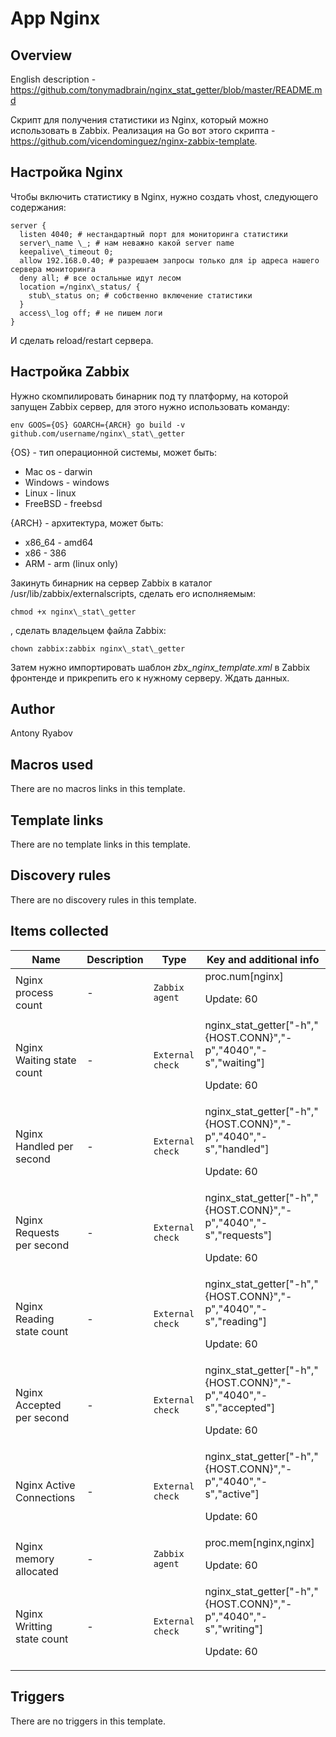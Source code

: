 # App Nginx

## Overview

English description - <https://github.com/tonymadbrain/nginx_stat_getter/blob/master/README.md>


Cкрипт для получения статистики из Nginx, который можно использовать в Zabbix. Реализация на Go вот этого скрипта - https://github.com/vicendominguez/nginx-zabbix-template.


Настройка Nginx
---------------


Чтобы включить статистику в Nginx, нужно создать vhost, следующего содержания:



```
server {  
  listen 4040; # нестандартный порт для мониторинга статистики  
  server\_name \_; # нам неважно какой server name  
  keepalive\_timeout 0;  
  allow 192.168.0.40; # разрешаем запросы только для ip адреса нашего сервера мониторинга  
  deny all; # все остальные идут лесом  
  location =/nginx\_status/ {  
    stub\_status on; # собственно включение статистики  
  }  
  access\_log off; # не пишем логи  
}
```

И сделать reload/restart сервера.


Настройка Zabbix
----------------


Нужно скомпилировать бинарник под ту платформу, на которой запущен Zabbix сервер, для этого нужно использовать команду:



```
env GOOS={OS} GOARCH={ARCH} go build -v github.com/username/nginx\_stat\_getter

```

{OS} - тип операционной системы, может быть:


* Mac os - darwin
* Windows - windows
* Linux - linux
* FreeBSD - freebsd


{ARCH} - архитектура, может быть:


* x86\_64 - amd64
* x86 - 386
* ARM - arm (linux only)


Закинуть бинарник на сервер Zabbix в каталог /usr/lib/zabbix/externalscripts, сделать его исполняемым:



```
chmod +x nginx\_stat\_getter
```

, сделать владельцем файла Zabbix:



```
chown zabbix:zabbix nginx\_stat\_getter 
```

Затем нужно импортировать шаблон *zbx\_nginx\_template.xml* в Zabbix фронтенде и прикрепить его к нужному серверу. Ждать данных.



## Author

Antony Ryabov

## Macros used

There are no macros links in this template.

## Template links

There are no template links in this template.

## Discovery rules

There are no discovery rules in this template.

## Items collected

|Name|Description|Type|Key and additional info|
|----|-----------|----|----|
|Nginx process count|<p>-</p>|`Zabbix agent`|proc.num[nginx]<p>Update: 60</p>|
|Nginx Waiting state count|<p>-</p>|`External check`|nginx_stat_getter["-h","{HOST.CONN}","-p","4040","-s","waiting"]<p>Update: 60</p>|
|Nginx Handled per second|<p>-</p>|`External check`|nginx_stat_getter["-h","{HOST.CONN}","-p","4040","-s","handled"]<p>Update: 60</p>|
|Nginx Requests per second|<p>-</p>|`External check`|nginx_stat_getter["-h","{HOST.CONN}","-p","4040","-s","requests"]<p>Update: 60</p>|
|Nginx Reading state count|<p>-</p>|`External check`|nginx_stat_getter["-h","{HOST.CONN}","-p","4040","-s","reading"]<p>Update: 60</p>|
|Nginx Accepted per second|<p>-</p>|`External check`|nginx_stat_getter["-h","{HOST.CONN}","-p","4040","-s","accepted"]<p>Update: 60</p>|
|Nginx Active Connections|<p>-</p>|`External check`|nginx_stat_getter["-h","{HOST.CONN}","-p","4040","-s","active"]<p>Update: 60</p>|
|Nginx memory allocated|<p>-</p>|`Zabbix agent`|proc.mem[nginx,nginx]<p>Update: 60</p>|
|Nginx Writting state count|<p>-</p>|`External check`|nginx_stat_getter["-h","{HOST.CONN}","-p","4040","-s","writing"]<p>Update: 60</p>|


## Triggers

There are no triggers in this template.

